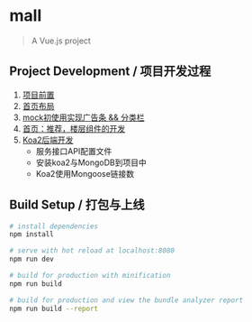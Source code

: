 # mall

> A Vue.js project

## Project  Development / 项目开发过程 
1.  [项目前置](https://github.com/JackWong992/mall/blob/master/Development%20diary/chapter%20One.md)
2. [首页布局](https://github.com/JackWong992/mall/blob/master/Development%20diary/chapter%20Two.md)
3. [mock初使用实现广告条 && 分类栏 ](https://github.com/JackWong992/mall/blob/master/Development%20diary/chapter%20Three.md)
4. [首页：推荐，楼层组件的开发 ](https://github.com/JackWong992/mall/blob/master/Development%20diary/chapter%20Four.md)
5. [Koa2后端开发 ](https://github.com/JackWong992/mall/blob/master/Development%20diary/chapter%20Five.md)
    * 服务接口API配置文件
    * 安装koa2与MongoDB到项目中
    * Koa2使用Mongoose链接数     
## Build Setup / 打包与上线

``` bash
# install dependencies
npm install

# serve with hot reload at localhost:8080
npm run dev

# build for production with minification
npm run build

# build for production and view the bundle analyzer report
npm run build --report
```

